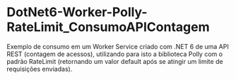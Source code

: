 # DotNet6-Worker-Polly-RateLimit_ConsumoAPIContagem
Exemplo de consumo em um Worker Service criado com .NET 6 de uma API REST (contagem de acessos), utilizando para isto a biblioteca Polly com o padrão RateLimit (retornando um valor default após se atingir um limite de requisições enviadas).
